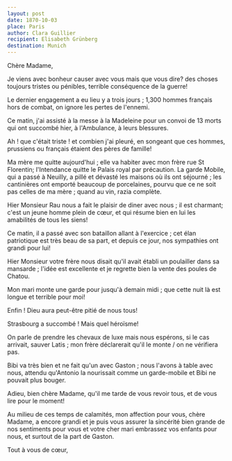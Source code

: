 ```yaml
---
layout: post
date: 1870-10-03
place: Paris
author: Clara Guillier
recipient: Elisabeth Grünberg
destination: Munich
---
```


Chère Madame,

Je viens avec bonheur causer avec vous mais que vous dire? des choses toujours
tristes ou pénibles, terrible conséquence de la guerre!

Le dernier engagement a eu lieu y a trois jours ; 1,300 hommes français hors de
combat, on ignore les pertes de l'ennemi.

Ce matin, j'ai assisté à la messe à la Madeleine pour un convoi de 13 morts qui
ont succombé hier, à l'Ambulance, à leurs blessures.

Ah ! que c'était triste ! et combien j'ai pleuré, en songeant que ces hommes,
prussiens ou français étaient des pères de famille!

Ma mère me quitte aujourd'hui ; elle va habiter avec mon frère rue St Florentin;
l'Intendance quitte le Palais royal par précaution. La garde Mobile, qui
a passé à Neuilly, a pillé et dévasté les maisons où ils ont séjourné ; les
cantinières ont emporté beaucoup de porcelaines, pourvu que ce ne soit pas
celles de ma mère ; quand au vin, razia complète.

Hier Monsieur Rau nous a fait le plaisir de diner avec nous ; il est charmant;
c'est un jeune homme plein de cœur, et qui résume bien en lui les amabilités de
tous les siens!

Ce matin, il a passé avec son bataillon allant à l'exercice ; cet élan
patriotique est très beau de sa part, et depuis ce jour, nos sympathies ont
grandi pour lui!

Hier Monsieur votre frère nous disait qu'il avait établi un poulailler dans sa
mansarde ; l'idée est excellente et je regrette bien la vente des poules de
Chatou.

Mon mari monte une garde pour jusqu'à demain midi ; que cette nuit là est longue
et terrible pour moi!

Enfin ! Dieu aura peut-être pitié de nous tous!

Strasbourg a succombé ! Mais quel héroïsme!

On parle de prendre les chevaux de luxe mais nous espérons, si le cas arrivait,
sauver Latis ; mon frère déclarerait qu'il le monte / on ne vérifiera pas.

Bibi va très bien et ne fait qu'un avec Gaston ; nous l'avons à table avec nous,
attendu qu'Antonio la nourissait comme un garde-mobile et Bibi ne pouvait plus
bouger.

Adieu, bien chère Madame, qu'il me tarde de vous revoir tous, et de vous lire
pour le moment!

Au milieu de ces temps de calamités, mon affection pour vous, chère Madame,
a encore grandi et je puis vous assurer la sincérité bien grande de nos
sentiments pour vous et votre cher mari embrassez vos enfants pour nous, et
surtout de la part de Gaston.

Tout à vous de cœur,

